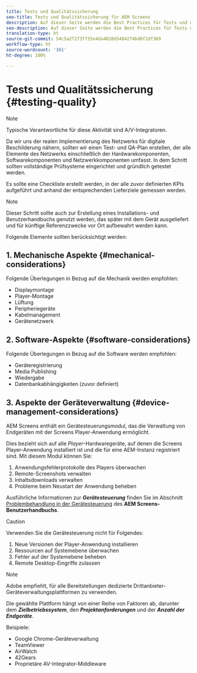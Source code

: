 ```yaml
---
title: Tests und Qualitätssicherung
seo-title: Tests und Qualitätssicherung für AEM Screens
description: Auf dieser Seite werden die Best Practices für Tests und die Qualitätssicherung von AEM Screens beschrieben.
seo-description: Auf dieser Seite werden die Best Practices für Tests und die Qualitätssicherung von AEM Screens beschrieben.
translation-type: ht
source-git-commit: 54c5a2f2f3f755e4da4028d54042f4bd8f2df369
workflow-type: ht
source-wordcount: '361'
ht-degree: 100%

---
```



# Tests und Qualitätssicherung {#testing-quality}

>[!NOTE]
>Typische Verantwortliche für diese Aktivität sind A/V-Integratoren.

Da wir uns der realen Implementierung des Netzwerks für digitale Beschilderung nähern, sollten wir einen Test- und QA-Plan erstellen, der alle Elemente des Netzwerks einschließlich der Hardwarekomponenten, Softwarekomponenten und Netzwerkkomponenten umfasst.
In dem Schritt sollten vollständige Prüfsysteme eingerichtet und gründlich getestet werden.

Es sollte eine Checkliste erstellt werden, in der alle zuvor definierten KPIs aufgeführt und anhand der entsprechenden Lieferziele gemessen werden.

>[!NOTE]
>
>Dieser Schritt sollte auch zur Erstellung eines Installations- und Benutzerhandbuchs genutzt werden, das später mit dem Gerät ausgeliefert und für künftige Referenzzwecke vor Ort aufbewahrt werden kann.

Folgende Elemente sollten berücksichtigt werden:

## 1. Mechanische Aspekte {#mechanical-considerations}

Folgende Überlegungen in Bezug auf die Mechanik werden empfohlen:

* Displaymontage
* Player-Montage
* Lüftung
* Peripheriegeräte
* Kabelmanagement
* Gerätenetzwerk

## 2. Software-Aspekte {#software-considerations}

Folgende Überlegungen in Bezug auf die Software werden empfohlen:

* Geräteregistrierung
* Media Publishing
* Wiedergabe
* Datenbankabhängigkeiten (zuvor definiert)


## 3. Aspekte der Geräteverwaltung {#device-management-considerations}

AEM Screens enthält ein Gerätesteuerungsmodul, das die Verwaltung von Endgeräten mit der Screens Player-Anwendung ermöglicht.

Dies bezieht sich auf alle *Player*-Hardwaregeräte, auf denen die Screens Player-Anwendung installiert ist und die für eine AEM-Instanz registriert sind.
Mit diesem Modul können Sie:

1. Anwendungsfehlerprotokolle des Players überwachen
1. Remote-Screenshots verwalten
1. Inhaltsdownloads verwalten
1. Probleme beim Neustart der Anwendung beheben

Ausführliche Informationen zur ***Gerätesteuerung*** finden Sie im Abschnitt [Problembehandlung in der Gerätesteuerung](https://helpx.adobe.com/experience-manager/6-5/screens/using/monitoring-screens.html) des **AEM Screens-Benutzerhandbuchs**.

>[!CAUTION]
>
> Verwenden Sie die Gerätesteuerung nicht für Folgendes:
> 1. Neue Versionen der Player-Anwendung installieren
> 1. Ressourcen auf Systemebene überwachen
> 1. Fehler auf der Systemebene beheben
> 1. Remote Desktop-Eingriffe zulassen



>[!NOTE]
>
> Adobe empfiehlt, für alle Bereitstellungen dedizierte Drittanbieter-Geräteverwaltungsplattformen zu verwenden.

Die gewählte Plattform hängt von einer Reihe von Faktoren ab, darunter dem ***Zielbetriebssystem***, den ***Projektanforderungen*** und der ***Anzahl der Endgeräte***.

Beispiele:

* Google Chrome-Geräteverwaltung
* TeamViewer
* AirWatch
* 42Gears
* Proprietäre AV-Integrator-Middleware
